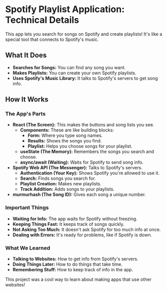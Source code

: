 # Spotify Playlist Application: Technical Details

This app lets you search for songs on Spotify and create playlists! It's like a special tool that connects to Spotify's music.

## What It Does

* **Searches for Songs:** You can find any song you want.
* **Makes Playlists:** You can create your own Spotify playlists.
* **Uses Spotify's Music Library:** It talks to Spotify's servers to get song info.

## How It Works

### The App's Parts

* **React (The Screen):** This makes the buttons and song lists you see.
    * **Components:** These are like building blocks:
        * **Form:** Where you type song names.
        * **Results:** Shows the songs you find.
        * **Playlist:** Helps you choose songs for your playlist.
    * **useState (The Memory):** Remembers the songs you search and choose.
    * **async/await (Waiting):** Waits for Spotify to send song info.
* **Spotify Web API (The Messenger):** Talks to Spotify's servers.
    * **Authentication (Your Key):** Shows Spotify you're allowed to use it.
    * **Search:** Finds songs you search for.
    * **Playlist Creation:** Makes new playlists.
    * **Track Addition:** Adds songs to your playlists.
* **murmurhash (The Song ID):** Gives each song a unique number.

### Important Things

* **Waiting for Info:** The app waits for Spotify without freezing.
* **Keeping Things Fast:** It keeps track of songs quickly.
* **Not Asking Too Much:** It doesn't ask Spotify for too much info at once.
* **Dealing with Errors:** It's ready for problems, like if Spotify is down.

### What We Learned

* **Talking to Websites:** How to get info from Spotify's servers.
* **Doing Things Later:** How to do things that take time.
* **Remembering Stuff:** How to keep track of info in the app.

This project was a cool way to learn about making apps that use other websites!
